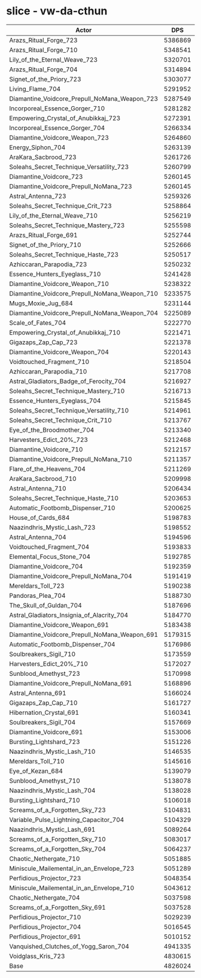 # slice - vw-da-cthun
| Actor | DPS | Increase |
|---|:---:|:---:|
|Arazs_Ritual_Forge_723|5386869|11.62%|
|Arazs_Ritual_Forge_710|5348541|10.83%|
|Lily_of_the_Eternal_Weave_723|5320701|10.25%|
|Arazs_Ritual_Forge_704|5314894|10.13%|
|Signet_of_the_Priory_723|5303077|9.89%|
|Living_Flame_704|5291952|9.65%|
|Diamantine_Voidcore_Prepull_NoMana_Weapon_723|5287549|9.56%|
|Incorporeal_Essence_Gorger_710|5281282|9.43%|
|Empowering_Crystal_of_Anubikkaj_723|5272391|9.25%|
|Incorporeal_Essence_Gorger_704|5266334|9.12%|
|Diamantine_Voidcore_Weapon_723|5264860|9.09%|
|Energy_Siphon_704|5263139|9.06%|
|AraKara_Sacbrood_723|5261726|9.03%|
|Soleahs_Secret_Technique_Versatility_723|5260799|9.01%|
|Diamantine_Voidcore_723|5260145|9.00%|
|Diamantine_Voidcore_Prepull_NoMana_723|5260145|9.00%|
|Astral_Antenna_723|5259326|8.98%|
|Soleahs_Secret_Technique_Crit_723|5258864|8.97%|
|Lily_of_the_Eternal_Weave_710|5256219|8.91%|
|Soleahs_Secret_Technique_Mastery_723|5255598|8.90%|
|Arazs_Ritual_Forge_691|5252744|8.84%|
|Signet_of_the_Priory_710|5252666|8.84%|
|Soleahs_Secret_Technique_Haste_723|5250517|8.80%|
|Azhiccaran_Parapodia_723|5250232|8.79%|
|Essence_Hunters_Eyeglass_710|5241428|8.61%|
|Diamantine_Voidcore_Weapon_710|5238322|8.54%|
|Diamantine_Voidcore_Prepull_NoMana_Weapon_710|5233575|8.44%|
|Mugs_Moxie_Jug_684|5231144|8.39%|
|Diamantine_Voidcore_Prepull_NoMana_Weapon_704|5225089|8.27%|
|Scale_of_Fates_704|5222770|8.22%|
|Empowering_Crystal_of_Anubikkaj_710|5221471|8.19%|
|Gigazaps_Zap_Cap_723|5221378|8.19%|
|Diamantine_Voidcore_Weapon_704|5220143|8.17%|
|Voidtouched_Fragment_710|5218504|8.13%|
|Azhiccaran_Parapodia_710|5217708|8.12%|
|Astral_Gladiators_Badge_of_Ferocity_704|5216927|8.10%|
|Soleahs_Secret_Technique_Mastery_710|5216713|8.10%|
|Essence_Hunters_Eyeglass_704|5215845|8.08%|
|Soleahs_Secret_Technique_Versatility_710|5214961|8.06%|
|Soleahs_Secret_Technique_Crit_710|5213767|8.03%|
|Eye_of_the_Broodmother_704|5213340|8.03%|
|Harvesters_Edict_20%_723|5212468|8.01%|
|Diamantine_Voidcore_710|5212157|8.00%|
|Diamantine_Voidcore_Prepull_NoMana_710|5211357|7.98%|
|Flare_of_the_Heavens_704|5211269|7.98%|
|AraKara_Sacbrood_710|5209998|7.96%|
|Astral_Antenna_710|5206434|7.88%|
|Soleahs_Secret_Technique_Haste_710|5203653|7.82%|
|Automatic_Footbomb_Dispenser_710|5200625|7.76%|
|House_of_Cards_684|5198783|7.72%|
|Naazindhris_Mystic_Lash_723|5198552|7.72%|
|Astral_Antenna_704|5194596|7.64%|
|Voidtouched_Fragment_704|5193833|7.62%|
|Elemental_Focus_Stone_704|5192785|7.60%|
|Diamantine_Voidcore_704|5192359|7.59%|
|Diamantine_Voidcore_Prepull_NoMana_704|5191419|7.57%|
|Mereldars_Toll_723|5190238|7.55%|
|Pandoras_Plea_704|5188730|7.52%|
|The_Skull_of_Guldan_704|5187696|7.49%|
|Astral_Gladiators_Insignia_of_Alacrity_704|5184770|7.43%|
|Diamantine_Voidcore_Weapon_691|5183438|7.41%|
|Diamantine_Voidcore_Prepull_NoMana_Weapon_691|5179315|7.32%|
|Automatic_Footbomb_Dispenser_704|5176986|7.27%|
|Soulbreakers_Sigil_710|5173559|7.20%|
|Harvesters_Edict_20%_710|5172027|7.17%|
|Sunblood_Amethyst_723|5170998|7.15%|
|Diamantine_Voidcore_Prepull_NoMana_691|5168896|7.10%|
|Astral_Antenna_691|5166024|7.05%|
|Gigazaps_Zap_Cap_710|5161727|6.96%|
|Hibernation_Crystal_691|5160341|6.93%|
|Soulbreakers_Sigil_704|5157669|6.87%|
|Diamantine_Voidcore_691|5153006|6.78%|
|Bursting_Lightshard_723|5151226|6.74%|
|Naazindhris_Mystic_Lash_710|5146535|6.64%|
|Mereldars_Toll_710|5145616|6.62%|
|Eye_of_Kezan_684|5139079|6.49%|
|Sunblood_Amethyst_710|5138078|6.47%|
|Naazindhris_Mystic_Lash_704|5138028|6.47%|
|Bursting_Lightshard_710|5106018|5.80%|
|Screams_of_a_Forgotten_Sky_723|5104831|5.78%|
|Variable_Pulse_Lightning_Capacitor_704|5104329|5.77%|
|Naazindhris_Mystic_Lash_691|5089264|5.45%|
|Screams_of_a_Forgotten_Sky_710|5083017|5.33%|
|Screams_of_a_Forgotten_Sky_704|5064237|4.94%|
|Chaotic_Nethergate_710|5051885|4.68%|
|Miniscule_Mailemental_in_an_Envelope_723|5051289|4.67%|
|Perfidious_Projector_723|5048354|4.61%|
|Miniscule_Mailemental_in_an_Envelope_710|5043612|4.51%|
|Chaotic_Nethergate_704|5037598|4.38%|
|Screams_of_a_Forgotten_Sky_691|5037528|4.38%|
|Perfidious_Projector_710|5029239|4.21%|
|Perfidious_Projector_704|5016545|3.95%|
|Perfidious_Projector_691|5010152|3.82%|
|Vanquished_Clutches_of_Yogg_Saron_704|4941335|2.39%|
|Voidglass_Kris_723|4830615|0.10%|
|Base|4826024|0.00%|
